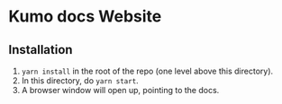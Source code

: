 # Kumo docs Website

## Installation

1. `yarn install` in the root of the repo (one level above this directory).
1. In this directory, do `yarn start`.
1. A browser window will open up, pointing to the docs.
